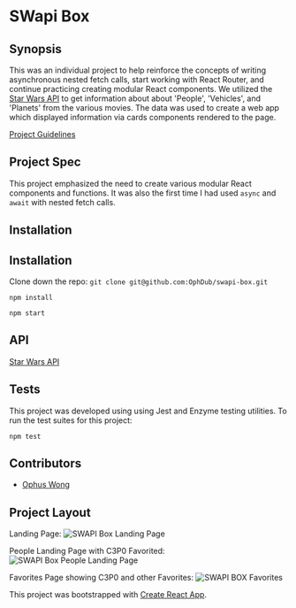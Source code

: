 # SWapi Box

## Synopsis

This was an individual project to help reinforce the concepts of writing asynchronous nested fetch calls, start working with React Router, and continue practicing creating modular React components. We utilized the [Star Wars API](https://swapi.co/documentation) to get information about about 'People', 'Vehicles', and 'Planets' from the various movies. The data was used to create a web app which displayed information via cards components rendered to the page.

[Project Guidelines](http://frontend.turing.io/projects/swapi-box.html)

## Project Spec

This project emphasized the need to create various modular React components and functions. It was also the first time I had used `async` and `await` with nested fetch calls.

## Installation

## Installation

Clone down the repo:
`git clone git@github.com:OphDub/swapi-box.git`

`npm install`

`npm start`

## API

[Star Wars API](https://swapi.co/documentation)

## Tests

This project was developed using using Jest and Enzyme testing utilities. To run the test suites for this project:

`npm test`

## Contributors

- [Ophus Wong](https://github.com/OphDub)

## Project Layout

Landing Page:
![SWAPI Box Landing Page](https://i.imgur.com/SmTNwMX.jpg)

People Landing Page with C3P0 Favorited:
![SWAPI Box People Landing Page](https://i.imgur.com/y8onIMd.png)

Favorites Page showing C3P0 and other Favorites:
![SWAPI BOX Favorites](https://i.imgur.com/YAMMM4T.png)


This project was bootstrapped with [Create React App](https://github.com/facebookincubator/create-react-app).
